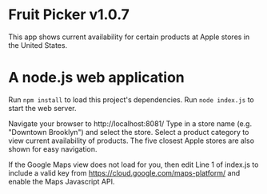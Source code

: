 # Fruit Picker v1.0.7

This app shows current availability for certain products at Apple stores in the United States.

# A node.js web application

Run `npm install` to load this project's dependencies.
Run `node index.js` to start the web server.

Navigate your browser to http://localhost:8081/
Type in a store name (e.g. "Downtown Brooklyn") and select the store.
Select a product category to view current availability of products.
The five closest Apple stores are also shown for easy navigation.

If the Google Maps view does not load for you, then edit Line 1 of index.js to include a valid key from https://cloud.google.com/maps-platform/ and enable the Maps Javascript API.
